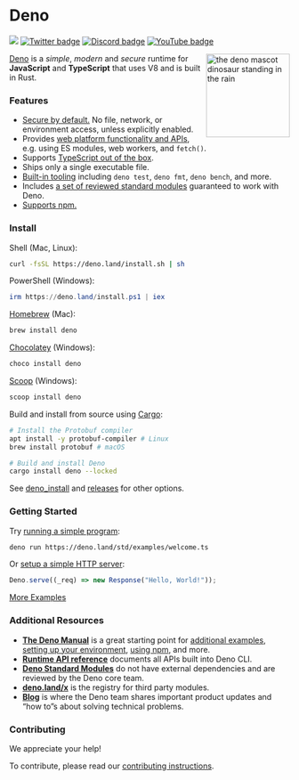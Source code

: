 # Deno

[![](https://img.shields.io/crates/v/deno.svg)](https://crates.io/crates/deno)
[![Twitter badge][]][Twitter link] [![Discord badge][]][Discord link]
[![YouTube badge][]][YouTube link]

<img align="right" src="https://deno.land/logo.svg" height="150px" alt="the deno mascot dinosaur standing in the rain">

[Deno](https://deno.com/runtime) is a _simple_, _modern_ and _secure_ runtime
for **JavaScript** and **TypeScript** that uses V8 and is built in Rust.

### Features

- [Secure by default.](https://deno.land/manual/basics/permissions) No file,
  network, or environment access, unless explicitly enabled.
- Provides
  [web platform functionality and APIs](https://deno.land/manual/runtime/web_platform_apis),
  e.g. using ES modules, web workers, and `fetch()`.
- Supports
  [TypeScript out of the box](https://deno.land/manual/advanced/typescript).
- Ships only a single executable file.
- [Built-in tooling](https://deno.land/manual/tools#built-in-tooling) including
  `deno test`, `deno fmt`, `deno bench`, and more.
- Includes [a set of reviewed standard modules](https://deno.land/std/)
  guaranteed to work with Deno.
- [Supports npm.](https://deno.land/manual/node)

### Install

Shell (Mac, Linux):

```sh
curl -fsSL https://deno.land/install.sh | sh
```

PowerShell (Windows):

```powershell
irm https://deno.land/install.ps1 | iex
```

[Homebrew](https://formulae.brew.sh/formula/deno) (Mac):

```sh
brew install deno
```

[Chocolatey](https://chocolatey.org/packages/deno) (Windows):

```powershell
choco install deno
```

[Scoop](https://scoop.sh/) (Windows):

```powershell
scoop install deno
```

Build and install from source using [Cargo](https://crates.io/crates/deno):

```sh
# Install the Protobuf compiler
apt install -y protobuf-compiler # Linux
brew install protobuf # macOS

# Build and install Deno
cargo install deno --locked
```

See
[deno_install](https://github.com/denoland/deno_install/blob/master/README.md)
and [releases](https://github.com/denoland/deno/releases) for other options.

### Getting Started

Try [running a simple program](https://examples.deno.land/hello-world):

```sh
deno run https://deno.land/std/examples/welcome.ts
```

Or [setup a simple HTTP server](https://examples.deno.land/http-server):

```ts
Deno.serve((_req) => new Response("Hello, World!"));
```

[More Examples](https://examples.deno.land)

### Additional Resources

- **[The Deno Manual](https://deno.land/manual)** is a great starting point for
  [additional examples](https://deno.land/manual/examples),
  [setting up your environment](https://deno.land/manual/getting_started/setup_your_environment),
  [using npm](https://deno.land/manual/node), and more.
- **[Runtime API reference](https://deno.land/api)** documents all APIs built
  into Deno CLI.
- **[Deno Standard Modules](https://deno.land/std)** do not have external
  dependencies and are reviewed by the Deno core team.
- **[deno.land/x](https://deno.land/x)** is the registry for third party
  modules.
- **[Blog](https://deno.com/blog)** is where the Deno team shares important
  product updates and “how to”s about solving technical problems.

### Contributing

We appreciate your help!

To contribute, please read our
[contributing instructions](https://deno.land/manual/references/contributing/).

[Build status - Cirrus]: https://github.com/denoland/deno/workflows/ci/badge.svg?branch=main&event=push
[Build status]: https://github.com/denoland/deno/actions
[Twitter badge]: https://img.shields.io/twitter/follow/deno_land.svg?style=social&label=Follow
[Twitter link]: https://twitter.com/intent/follow?screen_name=deno_land
[YouTube badge]: https://img.shields.io/youtube/channel/subscribers/UCqC2G2M-rg4fzg1esKFLFIw?style=social
[YouTube link]: https://www.youtube.com/@deno_land
[Discord badge]: https://img.shields.io/discord/684898665143206084?logo=discord&style=social
[Discord link]: https://discord.gg/deno
